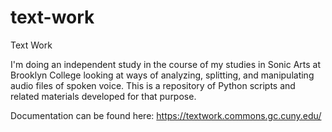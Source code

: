 # text-work
Text Work

I'm doing an independent study in the course of my studies in Sonic Arts at Brooklyn College looking at ways of analyzing, splitting, and manipulating audio files of spoken voice.
This is a repository of Python scripts and related materials developed for that purpose.

Documentation can be found here:
https://textwork.commons.gc.cuny.edu/
